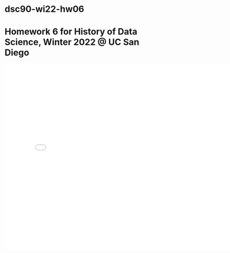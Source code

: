 # dsc90-wi22-hw06
# Homework 6 for History of Data Science, Winter 2022 @ UC San Diego
<iframe src='../pump-map.html' width=800 height=600 frameBorder=0></iframe>
